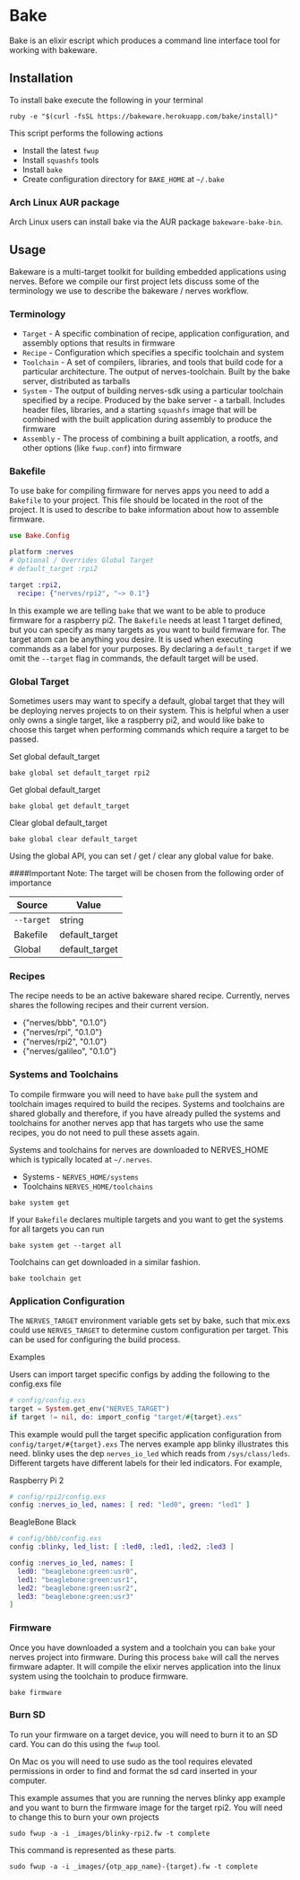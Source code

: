 # Bake

Bake is an elixir escript which produces a command line interface tool for working with bakeware.

## Installation

To install bake execute the following in your terminal
```
ruby -e "$(curl -fsSL https://bakeware.herokuapp.com/bake/install)"
```

This script performs the following actions
* Install the latest `fwup`
* Install `squashfs` tools
* Install `bake`
* Create configuration directory for `BAKE_HOME` at `~/.bake`

### Arch Linux AUR package

Arch Linux users can install bake via the AUR package `bakeware-bake-bin`.

## Usage

Bakeware is a multi-target toolkit for building embedded applications using nerves. Before we compile our first project lets discuss some of the terminology we use to describe the bakeware / nerves workflow.

### Terminology

* `Target` - A specific combination of recipe, application configuration, and assembly options that results in firmware
* `Recipe` - Configuration which specifies a specific toolchain and system
* `Toolchain` - A set of compilers, libraries, and tools that build code for a particular architecture. The output of nerves-toolchain. Built by the bake server, distributed as tarballs
* `System` - The output of building nerves-sdk using a particular toolchain specified by a recipe.   Produced by the bake server - a tarball.   Includes header files, libraries, and a starting `squashfs` image that will be combined with the built application during assembly to produce the firmware
* `Assembly` - The process of combining a built application, a rootfs, and other options (like `fwup.conf`) into firmware

### Bakefile

To use bake for compiling firmware for nerves apps you need to add a `Bakefile` to your project. This file should be located in the root of the project. It is used to describe to bake information about how to assemble firmware.

```elixir
use Bake.Config

platform :nerves
# Optional / Overrides Global Target
# default_target :rpi2

target :rpi2,
  recipe: {"nerves/rpi2", "~> 0.1"}
```

In this example we are telling `bake` that we want to be able to produce firmware for a raspberry pi2. The `Bakefile` needs at least 1 target defined, but you can specify as many targets as you want to build firmware for. The target atom can be anything you desire. It is used when executing commands as a label for your purposes. By declaring a `default_target` if we omit the `--target` flag in commands, the default target will be used.

### Global Target

Sometimes users may want to specify a default, global target that they will be deploying nerves projects to on their system. This is helpful when a user only owns a single target, like a raspberry pi2, and would like bake to choose this target when performing commands which require a target to be passed.

Set global default_target
```
bake global set default_target rpi2
```

Get global default_target
```
bake global get default_target
```

Clear global default_target
```
bake global clear default_target
```

Using the global API, you can set / get / clear any global value for bake.

####Important Note:
The target will be chosen from the following order of importance

| Source      | Value           |
| ------------|-----------------|
| `--target`  | string          |
| Bakefile    | default_target  |
| Global      | default_target  |

### Recipes
The recipe needs to be an active bakeware shared recipe.
Currently, nerves shares the following recipes and their current version.
* {"nerves/bbb", "0.1.0"}
* {"nerves/rpi", "0.1.0"}
* {"nerves/rpi2", "0.1.0"}
* {"nerves/galileo", "0.1.0"}

### Systems and Toolchains

To compile firmware you will need to have `bake` pull the system and toolchain images required to build the recipes. Systems and toolchains are shared globally and therefore, if you have already pulled the systems and toolchains for another nerves app that has targets who use the same recipes, you do not need to pull these assets again.

Systems and toolchains for nerves are downloaded to NERVES_HOME which is typically located at `~/.nerves`.
* Systems - `NERVES_HOME/systems`
* Toolchains `NERVES_HOME/toolchains`

```
bake system get
```

If your `Bakefile` declares multiple targets and you want to get the systems for all targets you can run
```
bake system get --target all
```

Toolchains can get downloaded in a similar fashion.
```
bake toolchain get
```

### Application Configuration

The `NERVES_TARGET` environment variable gets set by bake, such that mix.exs could use `NERVES_TARGET` to determine custom configuration per target.  This can be used for configuring the build process.  

Examples

Users can import target specific configs by adding the following to the config.exs file

```elixir
# config/config.exs
target = System.get_env("NERVES_TARGET")
if target != nil, do: import_config "target/#{target}.exs"
```
This example would pull the target specific application configuration from `config/target/#{target}.exs`
The nerves example app blinky illustrates this need. blinky uses the dep `nerves_io_led` which reads from `/sys/class/leds`. Different targets have different labels for their led indicators.
For example,

Raspberry Pi 2
```elixir
# config/rpi2/config.exs
config :nerves_io_led, names: [ red: "led0", green: "led1" ]
```

BeagleBone Black
```elixir
# config/bbb/config.exs
config :blinky, led_list: [ :led0, :led1, :led2, :led3 ]

config :nerves_io_led, names: [
  led0: "beaglebone:green:usr0",
  led1: "beaglebone:green:usr1",
  led2: "beaglebone:green:usr2",
  led3: "beaglebone:green:usr3"
]
```

### Firmware

Once you have downloaded a system and a toolchain you can `bake` your nerves project into firmware. During this process `bake` will call the nerves firmware adapter. It will compile the elixir nerves application into the linux system using the toolchain to produce firmware.

```
bake firmware
```

### Burn SD
To run your firmware on a target device, you will need to burn it to an SD card. You can do this using the `fwup` tool.

On Mac os you will need to use sudo as the tool requires elevated permissions in order to find and format the sd card inserted in your computer.

This example assumes that you are running the nerves blinky app example and you want to burn the firmware image for the target rpi2. You will need to change this to burn your own projects
```
sudo fwup -a -i _images/blinky-rpi2.fw -t complete
```

This command is represented as these parts.
```
sudo fwup -a -i _images/{otp_app_name}-{target}.fw -t complete
```
